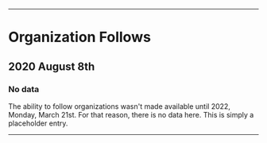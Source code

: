 
***

# Organization Follows

## 2020 August 8th

### No data

The ability to follow organizations wasn't made available until 2022, Monday, March 21st. For that reason, there is no data here. This is simply a placeholder entry.

***
